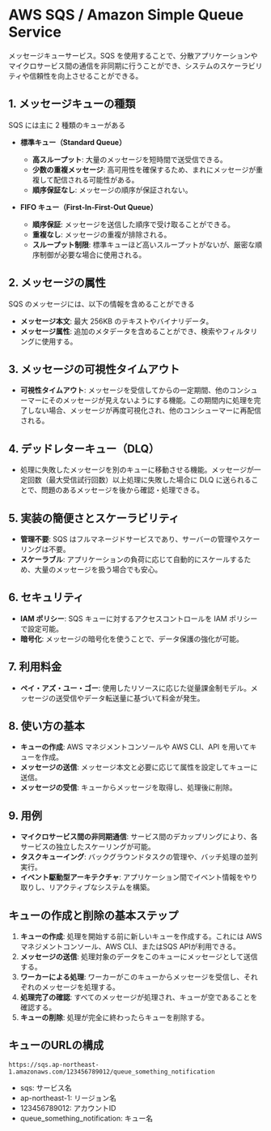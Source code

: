 # AWS SQS / Amazon Simple Queue Service

メッセージキューサービス。SQS を使用することで、分散アプリケーションやマイクロサービス間の通信を非同期に行うことができ、システムのスケーラビリティや信頼性を向上させることができる。

## 1. メッセージキューの種類

SQS には主に 2 種類のキューがある

- **標準キュー（Standard Queue）**

  - **高スループット**: 大量のメッセージを短時間で送受信できる。
  - **少数の重複メッセージ**: 高可用性を確保するため、まれにメッセージが重複して配信される可能性がある。
  - **順序保証なし**: メッセージの順序が保証されない。

- **FIFO キュー（First-In-First-Out Queue）**
  - **順序保証**: メッセージを送信した順序で受け取ることができる。
  - **重複なし**: メッセージの重複が排除される。
  - **スループット制限**: 標準キューほど高いスループットがないが、厳密な順序制御が必要な場合に使用される。

## 2. メッセージの属性

SQS のメッセージには、以下の情報を含めることができる

- **メッセージ本文**: 最大 256KB のテキストやバイナリデータ。
- **メッセージ属性**: 追加のメタデータを含めることができ、検索やフィルタリングに使用する。

## 3. メッセージの可視性タイムアウト

- **可視性タイムアウト**: メッセージを受信してからの一定期間、他のコンシューマーにそのメッセージが見えないようにする機能。この期間内に処理を完了しない場合、メッセージが再度可視化され、他のコンシューマーに再配信される。

## 4. デッドレターキュー（DLQ）

- 処理に失敗したメッセージを別のキューに移動させる機能。メッセージが一定回数（最大受信試行回数）以上処理に失敗した場合に DLQ に送られることで、問題のあるメッセージを後から確認・処理できる。

## 5. 実装の簡便さとスケーラビリティ

- **管理不要**: SQS はフルマネージドサービスであり、サーバーの管理やスケーリングは不要。
- **スケーラブル**: アプリケーションの負荷に応じて自動的にスケールするため、大量のメッセージを扱う場合でも安心。

## 6. セキュリティ

- **IAM ポリシー**: SQS キューに対するアクセスコントロールを IAM ポリシーで設定可能。
- **暗号化**: メッセージの暗号化を使うことで、データ保護の強化が可能。

## 7. 利用料金

- **ペイ・アズ・ユー・ゴー**: 使用したリソースに応じた従量課金制モデル。メッセージの送受信やデータ転送量に基づいて料金が発生。

## 8. 使い方の基本

- **キューの作成**: AWS マネジメントコンソールや AWS CLI、API を用いてキューを作成。
- **メッセージの送信**: メッセージ本文と必要に応じて属性を設定してキューに送信。
- **メッセージの受信**: キューからメッセージを取得し、処理後に削除。

## 9. 用例

- **マイクロサービス間の非同期通信**: サービス間のデカップリングにより、各サービスの独立したスケーリングが可能。
- **タスクキューイング**: バックグラウンドタスクの管理や、バッチ処理の並列実行。
- **イベント駆動型アーキテクチャ**: アプリケーション間でイベント情報をやり取りし、リアクティブなシステムを構築。

## キューの作成と削除の基本ステップ

1. **キューの作成**: 処理を開始する前に新しいキューを作成する。これには AWS マネジメントコンソール、AWS CLI、またはSQS APIが利用できる。
2. **メッセージの送信**: 処理対象のデータをこのキューにメッセージとして送信する。
3. **ワーカーによる処理**: ワーカーがこのキューからメッセージを受信し、それぞれのメッセージを処理する。
4. **処理完了の確認**: すべてのメッセージが処理され、キューが空であることを確認する。
5. **キューの削除**: 処理が完全に終わったらキューを削除する。

## キューのURLの構成

```url
https://sqs.ap-northeast-1.amazonaws.com/123456789012/queue_something_notification
```

- sqs: サービス名
- ap-northeast-1: リージョン名
- 123456789012: アカウントID
- queue_something_notification: キュー名
